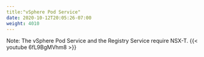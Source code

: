 ```yaml
---
title:"vSphere Pod Service"
date: 2020-10-12T20:05:26-07:00
weight: 4010
---
```

Note: The vSphere Pod Service and the Registry Service require NSX-T.
{{< youtube 6fL9BgMVhm8 >}}
